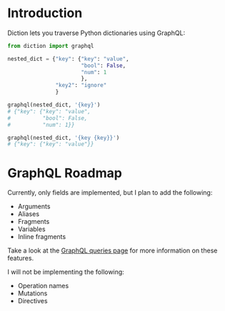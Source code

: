 # Introduction

Diction lets you traverse Python dictionaries using GraphQL:

```python
from diction import graphql

nested_dict = {"key": {"key": "value", 
                       "bool": False, 
                       "num": 1
                       }, 
               "key2": "ignore"
               }

graphql(nested_dict, '{key}')
# {"key": {"key": "value", 
#          "bool": False, 
#          "num": 1}}

graphql(nested_dict, '{key {key}}')
# {"key": {"key": "value"}}
```

# GraphQL Roadmap

Currently, only fields are implemented, but I plan to add the following:
- Arguments
- Aliases
- Fragments
- Variables
- Inline fragments

Take a look at the [GraphQL queries page](https://graphql.org/learn/queries/) for more information on these features.

I will not be implementing the following:
- Operation names
- Mutations
- Directives

